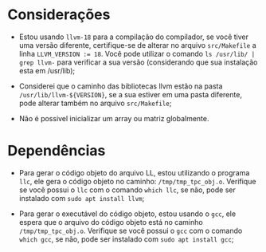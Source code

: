 # Considerações
* Estou usando `llvm-18` para a compilação do compilador, se você tiver uma versão diferente, certifique-se de alterar no arquivo `src/Makefile` a linha `LLVM_VERSION := 18`. Você pode utilizar o comando `ls /usr/lib/ | grep llvm-` para verificar a sua versão (considerando que sua instalação esta em /usr/lib);

* Considerei que o caminho das bibliotecas llvm estão na pasta `/usr/lib/llvm-${VERSION}`, se a sua estiver em uma pasta diferente, pode alterar também no arquivo `src/Makefile`;

* Não é possivel inicializar um array ou matriz globalmente.

# Dependências

* Para gerar o código objeto do arquivo LL, estou utilizando o programa `llc`, ele gera o código objeto no caminho: `/tmp/tmp_tpc_obj.o`. Verifique se você possui o `llc` com o comando `which llc`, se não, pode ser instalado com `sudo apt install llvm`;

* Para gerar o executável do código objeto, estou usando o `gcc`, ele espera que o arquivo do código objeto está no caminho `/tmp/tmp_tpc_obj.o`. Verifique se você possui o `gcc` com o comando `which gcc`, se não, pode ser instalado com `sudo apt install gcc`;
